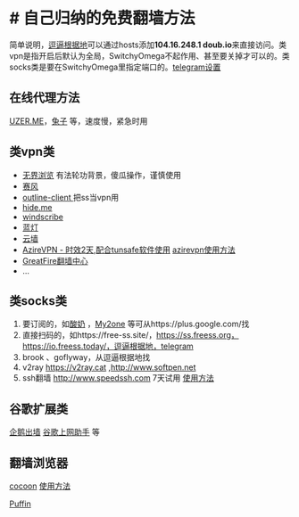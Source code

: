 # # 自己归纳的免费翻墙方法

简单说明，[逗逼根据地](https://doub.io/sszhfx/)可以通过hosts添加**104.16.248.1 doub.io**来直接访问。类vpn是指开启后默认为全局，SwitchyOmega不起作用、甚至要关掉才可以的。类socks类是要在SwitchyOmega里指定端口的。[telegram设置](https://raw.githubusercontent.com/chengen12/fanqiang/master/assets/telegram%E8%AE%BE%E7%BD%AE.png)

## 在线代理方法

[UZER.ME](https://uzer.me/)，[兔子](https://www.rabb.it/) 等，速度慢，紧急时用

## 类vpn类

- [无界浏览](http://wujieliulan.com/download/u.exe) 有法轮功背景，傻瓜操作，谨慎使用
- [赛风](http://www.psiphon3.net/psiphon3.exe) 
- [outline-client ](https://raw.githubusercontent.com/Jigsaw-Code/outline-releases/master/client/stable/Outline-Client.exe) 把ss当vpn用 
- [hide.me](https://hide.me/) 
- [windscribe](https://windscribe.com/)
- [蓝灯](https://raw.githubusercontent.com/getlantern/lantern-binaries/master/lantern-installer.exe)
- [云墙](https://www.netfits.net/)
- [AzireVPN - 时效2天,配合tunsafe软件使用](https://www.azirevpn.com/) [azirevpn使用方法](https://raw.githubusercontent.com/chengen12/fanqiang/master/assets/azirevpn.png)
- [GreatFire翻墙中心](https://cc.greatfire.org/zh)
- ...

## 类socks类

1. 要订阅的，如[酸奶](https://www.ssru.xyz/) ，[My2one](https://www.my2one.live/) 等可从https://plus.google.com/找
2. 直接扫码的，如https://free-ss.site/，https://ss.freess.org，https://io.freess.today/，逗逼根据地，telegram
3. brook 、goflyway，从逗逼根据地找
4. v2ray https://v2ray.cat ,http://www.softpen.net
5. ssh翻墙 http://www.speedssh.com 7天试用 [使用方法](https://raw.githubusercontent.com/chengen12/fanqiang/master/assets/ssh%E7%BF%BB%E5%A2%99.png)

## 谷歌扩展类

[企鹅出墙](https://chrome.google.com/webstore/detail/%E4%BC%81%E9%B9%85%E5%87%BA%E5%A2%99/bgjnekhmooneebapldjmcommgechginh?utm_source=chrome-ntp-icon) [谷歌上网助手](http://googlehelper.net/) 等

## 翻墙浏览器

[cocoon](https://getcocoon.com/support/download) [使用方法](https://www.youtube.com/results?search_query=%E8%93%9D%E8%A7%86%E6%98%9F%E7%A9%BA+CoCoon)

 [Puffin ](https://www.puffinbrowser.com/)



